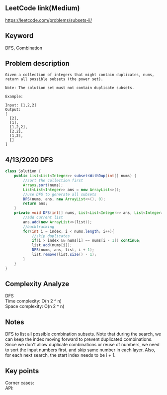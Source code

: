 ## LeetCode link(Medium)
https://leetcode.com/problems/subsets-ii/

## Keyword
DFS, Combination

## Problem description
```
Given a collection of integers that might contain duplicates, nums, return all possible subsets (the power set).

Note: The solution set must not contain duplicate subsets.

Example:

Input: [1,2,2]
Output:
[
  [2],
  [1],
  [1,2,2],
  [2,2],
  [1,2],
  []
]
```
## 4/13/2020 DFS

```java
class Solution {
    public List<List<Integer>> subsetsWithDup(int[] nums) {
        //sort the collection first
        Arrays.sort(nums);
        List<List<Integer>> ans = new ArrayList<>();
        //use DFS to generate all subsets
        DFS(nums, ans, new ArrayList<>(), 0);
        return ans;
    }
    private void DFS(int[] nums, List<List<Integer>> ans, List<Integer> list, int index){
        //add current list
        ans.add(new ArrayList<>(list));
        //backtracking
        for(int i = index; i < nums.length; i++){
            //skip duplicates
            if(i > index && nums[i] == nums[i - 1]) continue;
            list.add(nums[i]);
            DFS(nums, ans, list, i + 1);
            list.remove(list.size() - 1);
        }
    }
}
```

## Complexity Analyze
DFS\
Time complexity: O(n 2 ^ n)\
Space complexity: O(n 2 ^ n)

## Notes
DFS to list all possible combination subsets. Note that during the search, we can keep the index moving forward to prevent duplicated combinations. Since we don't allow duplicate combinations or reuse of numbers, we need to sort the input numbers first, and skip same number in each layer. Also, for each next search, the start index needs to be i + 1.

## Key points
Corner cases: \
API:
